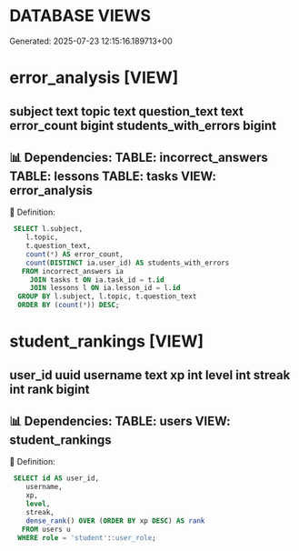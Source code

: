 # DATABASE VIEWS
Generated: 2025-07-23 12:15:16.189713+00

# error_analysis [VIEW]
subject text
topic text
question_text text
error_count bigint
students_with_errors bigint
---
📊 Dependencies:
TABLE: incorrect_answers
TABLE: lessons
TABLE: tasks
VIEW: error_analysis
---
📄 Definition:
```sql
 SELECT l.subject,
    l.topic,
    t.question_text,
    count(*) AS error_count,
    count(DISTINCT ia.user_id) AS students_with_errors
   FROM incorrect_answers ia
     JOIN tasks t ON ia.task_id = t.id
     JOIN lessons l ON ia.lesson_id = l.id
  GROUP BY l.subject, l.topic, t.question_text
  ORDER BY (count(*)) DESC;
```

# student_rankings [VIEW]
user_id uuid
username text
xp int
level int
streak int
rank bigint
---
📊 Dependencies:
TABLE: users
VIEW: student_rankings
---
📄 Definition:
```sql
 SELECT id AS user_id,
    username,
    xp,
    level,
    streak,
    dense_rank() OVER (ORDER BY xp DESC) AS rank
   FROM users u
  WHERE role = 'student'::user_role;
```
